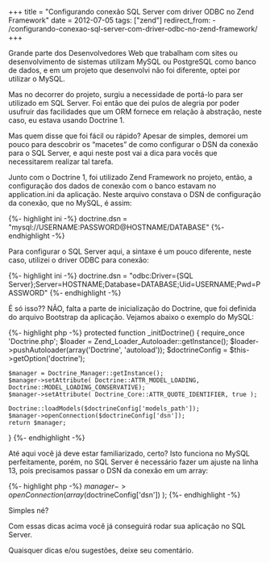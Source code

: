 +++
title = "Configurando conexão SQL Server com driver ODBC no Zend Framework"
date = 2012-07-05
tags: ["zend"]
redirect_from:
    - /configurando-conexao-sql-server-com-driver-odbc-no-zend-framework/
+++

<p class="intro"><span class="dropcap">G</span>rande parte dos Desenvolvedores Web que trabalham com sites ou desenvolvimento de sistemas utilizam MySQL ou PostgreSQL como banco de dados, e em um projeto que desenvolvi não foi diferente, optei por utilizar o MySQL.</p>

Mas no decorrer do projeto, surgiu a necessidade de portá-lo para ser utilizado em SQL Server. Foi então que dei pulos de alegria por poder usufruir das facilidades que um ORM fornece em relação à abstração, neste caso, eu estava usando Doctrine 1.

Mas quem disse que foi fácil ou rápido? Apesar de simples, demorei um pouco para descobrir os “macetes” de como configurar o DSN da conexão para o SQL Server, e aqui neste post vai a dica para vocês que necessitarem realizar tal tarefa.

Junto com o Doctrine 1, foi utilizado Zend Framework no projeto, então, a configuração dos dados de conexão com o banco estavam no application.ini da aplicação. Neste arquivo constava o DSN de configuração da conexão, que no MySQL, é assim:

{%- highlight ini -%}
doctrine.dsn = "mysql://USERNAME:PASSWORD@HOSTNAME/DATABASE"
{%- endhighlight -%}

Para configurar o SQL Server aqui, a sintaxe é um pouco diferente, neste caso, utilizei o driver ODBC para conexão:

{%- highlight ini -%}
doctrine.dsn = "odbc:Driver={SQL Server};Server=HOSTNAME;Database=DATABASE;Uid=USERNAME;Pwd=PASSWORD"
{%- endhighlight -%}

É só isso?? NÃO, falta a parte de inicialização do Doctrine, que foi definida do arquivo Bootstrap da aplicação. Vejamos abaixo o exemplo do MySQL:

{%- highlight php -%}
protected function _initDoctrine()
{
    require_once 'Doctrine.php';
    $loader = Zend_Loader_Autoloader::getInstance();
    $loader->pushAutoloader(array('Doctrine', 'autoload'));
    $doctrineConfig = $this->getOption('doctrine');
 
    $manager = Doctrine_Manager::getInstance();
    $manager->setAttribute( Doctrine::ATTR_MODEL_LOADING, Doctrine::MODEL_LOADING_CONSERVATIVE);
    $manager->setAttribute( Doctrine_Core::ATTR_QUOTE_IDENTIFIER, true );
                 
    Doctrine::loadModels($doctrineConfig['models_path']);
    $manager->openConnection($doctrineConfig['dsn']);
    return $manager;
}
{%- endhighlight -%}

Até aqui você já deve estar familiarizado, certo? Isto funciona no MySQL perfeitamente, porém, no SQL Server é necessário fazer um ajuste na linha 13, pois precisamos passar o DSN da conexão em um array:

{%- highlight php -%}
$manager->openConnection( array($doctrineConfig['dsn']) );
{%- endhighlight -%}

Simples né?

Com essas dicas acima você já conseguirá rodar sua aplicação no SQL Server.

Quaisquer dicas e/ou sugestões, deixe seu comentário.